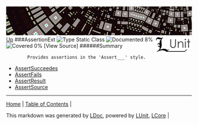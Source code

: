 ![](../Content/LUnit-banner-small.png "")
[<img align="right" src="../Content/LUnit-logo-small.png">](../../README.md)
[Up](../LUnit.md)
###AssertionExt
![Type Static Class](http://b.repl.ca/v1/Type-Static%20Class-lightgrey.png "") ![Documented 8%](http://b.repl.ca/v1/Documented-8%25-red.png "") ![Covered 0%](http://b.repl.ca/v1/Covered-0%25-red.png "")
[View Source]
######Summary

            Provides assertions in the 'Assert___' style.
            
 - [AssertSucceedes](AssertionExt_AssertSucceedes.md)
 - [AssertFails](AssertionExt_AssertFails.md)
 - [AssertResult](AssertionExt_AssertResult.md)
 - [AssertSource](AssertionExt_AssertSource.md)
---

[Home](../../README.md) | [Table of Contents](../../TableOfContents.md) | 


This markdown was generated by [LDoc](https://github.com/CodeSingularity/LDoc), powered by [LUnit](https://github.com/CodeSingularity/LUnit), [LCore](https://github.com/CodeSingularity/LCore) | 

